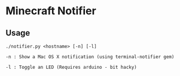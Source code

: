 Minecraft Notifier
==================

Usage
-----

    ./notifier.py <hostname> [-n] [-l]

    -n : Show a Mac OS X notification (using terminal-notifier gem)

    -l : Toggle an LED (Requires arduino - bit hacky)

